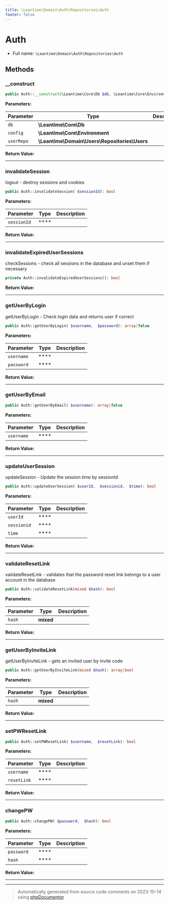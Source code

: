 ```yaml
---
title: \Leantime\Domain\Auth\Repositories\Auth
footer: false
---
```


# Auth





* Full name: `\Leantime\Domain\Auth\Repositories\Auth`



## Methods

### __construct



```php
public Auth::__construct(\Leantime\Core\Db $db, \Leantime\Core\Environment $config, \Leantime\Domain\Users\Repositories\Users $userRepo): mixed
```








**Parameters:**

| Parameter | Type | Description |
|-----------|------|-------------|
| `db` | **\Leantime\Core\Db** |  |
| `config` | **\Leantime\Core\Environment** |  |
| `userRepo` | **\Leantime\Domain\Users\Repositories\Users** |  |


**Return Value:**





---
### invalidateSession

logout - destroy sessions and cookies

```php
public Auth::invalidateSession( $sessionId): bool
```








**Parameters:**

| Parameter | Type | Description |
|-----------|------|-------------|
| `sessionId` | **** |  |


**Return Value:**





---
### invalidateExpiredUserSessions

checkSessions - check all sessions in the database and unset them if necessary

```php
private Auth::invalidateExpiredUserSessions(): bool
```









**Return Value:**





---
### getUserByLogin

getUserByLogin - Check login data and returns user if correct

```php
public Auth::getUserByLogin( $username,  $password): array|false
```








**Parameters:**

| Parameter | Type | Description |
|-----------|------|-------------|
| `username` | **** |  |
| `password` | **** |  |


**Return Value:**





---
### getUserByEmail



```php
public Auth::getUserByEmail( $username): array|false
```








**Parameters:**

| Parameter | Type | Description |
|-----------|------|-------------|
| `username` | **** |  |


**Return Value:**





---
### updateUserSession

updateSession - Update the session time by sessionId

```php
public Auth::updateUserSession( $userId,  $sessionid,  $time): bool
```








**Parameters:**

| Parameter | Type | Description |
|-----------|------|-------------|
| `userId` | **** |  |
| `sessionid` | **** |  |
| `time` | **** |  |


**Return Value:**





---
### validateResetLink

validateResetLink - validates that the password reset link belongs to a user account in the database

```php
public Auth::validateResetLink(mixed $hash): bool
```








**Parameters:**

| Parameter | Type | Description |
|-----------|------|-------------|
| `hash` | **mixed** |  |


**Return Value:**





---
### getUserByInviteLink

getUserByInviteLink - gets an invited user by invite code

```php
public Auth::getUserByInviteLink(mixed $hash): array|bool
```








**Parameters:**

| Parameter | Type | Description |
|-----------|------|-------------|
| `hash` | **mixed** |  |


**Return Value:**





---
### setPWResetLink



```php
public Auth::setPWResetLink( $username,  $resetLink): bool
```








**Parameters:**

| Parameter | Type | Description |
|-----------|------|-------------|
| `username` | **** |  |
| `resetLink` | **** |  |


**Return Value:**





---
### changePW



```php
public Auth::changePW( $password,  $hash): bool
```








**Parameters:**

| Parameter | Type | Description |
|-----------|------|-------------|
| `password` | **** |  |
| `hash` | **** |  |


**Return Value:**





---


---
> Automatically generated from source code comments on 2023-10-14 using [phpDocumentor](http://www.phpdoc.org/)
